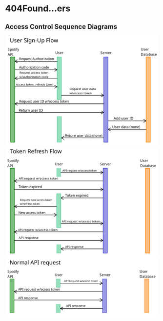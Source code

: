# 404Found...ers

## Access Control Sequence Diagrams
![sign-up](./access-control-sequence-diagrams/sign-up.png)
![token-refresh](./access-control-sequence-diagrams/token-refresh.png)
![api-request](./access-control-sequence-diagrams/api-request.png)
